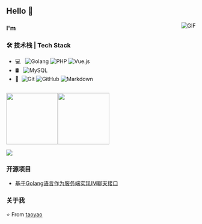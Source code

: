 ## Hello 👋
<img align="right" alt="GIF" src="https://raw.githubusercontent.com/JoeyBling/JoeyBling/master/pic/pusheencode.gif" />

### I'm 

### 🛠 技术栈 | Tech Stack

- 💻 &#160; ![Golang](https://img.shields.io/badge/-Golang-333333?style=flat&logo=Glang&logoColor=007396)
![PHP](https://img.shields.io/badge/-PHP-333333?style=flat&logo=PHP&logoColor=FCC624)
![Vue.js](https://img.shields.io/badge/-VueJS-333333?style=flat&logo=Vue.js)
- 🛢 &#160; ![MySQL](https://img.shields.io/badge/-MySQL-333333?style=flat&logo=mysql)
- 🔧 &#160;![Git](https://img.shields.io/badge/-Git-333333?style=flat&logo=git)
![GitHub](https://img.shields.io/badge/-GitHub-333333?style=flat&logo=github)
![Markdown](https://img.shields.io/badge/-Markdown-333333?style=flat&logo=markdown)

<!--
Welcome, You are my [![Visitor Count](https://profile-counter.glitch.me/all-smile/count.svg)](https://taoyao-code.github.io/taoyao-code/) visitor, Thank You!🎉🎉
-->
## 
<span><img src="https://github-readme-stats.vercel.app/api/top-langs/?username=taoyao-code&layout=compact" height="137px" /></span><span><img height="137px" src="https://github-readme-stats.vercel.app/api?username=taoyao-code&hide_title=true&hide_border=true&show_icons=trueline_height=21&text_color=000&icon_color=000&bg_color=0,ea6161,ffc64d,fffc4d,52fa5a&theme=graywhite" /> </span>

<div align=""> <img src="https://github-readme-streak-stats.herokuapp.com/?user=taoyao-code" /> </div>

### 开源项目
- [基于Golang语言作为服务端实现IM聊天接口](https://github.com/taoyao-code/Go-im)

### 关于我


> 

⭐️ From [taoyao](https://github.com/taoyao-code/)
